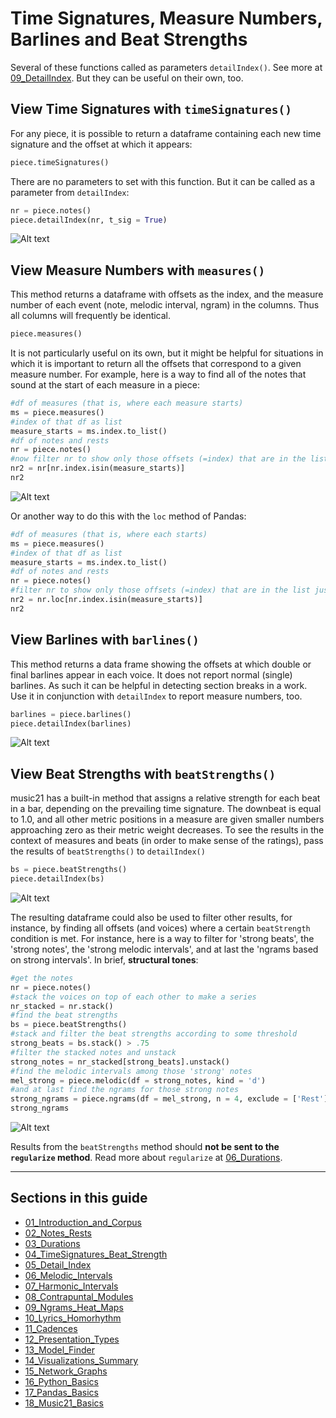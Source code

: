 # Time Signatures, Measure Numbers, Barlines and Beat Strengths

Several of these functions called as parameters `detailIndex()`. See more at [09_DetailIndex](09_DetailIndex.md). But they can be useful on their own, too.

## View Time Signatures with `timeSignatures()`

For any piece, it is possible to return a dataframe containing each new time signature and the offset at which it appears:

```python
piece.timeSignatures()
```

There are no parameters to set with this function.  But it can be called as a parameter from `detailIndex`:

```python
nr = piece.notes()
piece.detailIndex(nr, t_sig = True)
```

![Alt text](images/tsig.png)

## View Measure Numbers with `measures()`

This method returns a dataframe with offsets as the index, and the measure number of each event (note, melodic interval, ngram) in the columns. Thus all columns will frequently be identical. 

```python
piece.measures()
```

It is not particularly useful on its own, but it might be helpful for situations in which it is important to return all the offsets that correspond to a given measure number. For example, here is a way to find all of the notes that sound at the start of each measure in a piece:

```python
#df of measures (that is, where each measure starts)
ms = piece.measures()
#index of that df as list
measure_starts = ms.index.to_list()
#df of notes and rests
nr = piece.notes()
#now filter nr to show only those offsets (=index) that are in the list just made
nr2 = nr[nr.index.isin(measure_starts)]
nr2
```

![Alt text](images/measure_starts.png)

Or another way to do this with the `loc` method of Pandas:

```python
#df of measures (that is, where each starts)
ms = piece.measures()
#index of that df as list
measure_starts = ms.index.to_list()
#df of notes and rests
nr = piece.notes()
#filter nr to show only those offsets (=index) that are in the list just made
nr2 = nr.loc[nr.index.isin(measure_starts)]
nr2
```


## View Barlines with `barlines()`

This method returns a data frame showing the offsets at which double or final barlines appear in each voice. It does not report normal (single) barlines.  As such it can be helpful in detecting section breaks in a work. Use it in conjunction with `detailIndex` to report measure numbers, too.

```python
barlines = piece.barlines()
piece.detailIndex(barlines)
```

![Alt text](images/barlines.png)

## View Beat Strengths with `beatStrengths()`

music21 has a built-in method that assigns a relative strength for each beat in a bar, depending on the prevailing time signature. The downbeat is equal to 1.0, and all other metric positions in a measure are given smaller numbers approaching zero as their metric weight decreases. To see the results in the context of measures and beats (in order to make sense of the ratings), pass the results of `beatStrengths()` to `detailIndex()`

```python
bs = piece.beatStrengths()
piece.detailIndex(bs)
```

![Alt text](images/bs.png)

The resulting dataframe could also be used to filter other results, for instance, by finding all offsets (and voices) where a certain `beatStrength` condition is met. For instance, here is a way to filter for 'strong beats', the 'strong notes', the 'strong melodic intervals', and at last the 'ngrams based on strong intervals'.  In brief, **structural tones**:

```python
#get the notes
nr = piece.notes()
#stack the voices on top of each other to make a series
nr_stacked = nr.stack()
#find the beat strengths
bs = piece.beatStrengths()
#stack and filter the beat strengths according to some threshold
strong_beats = bs.stack() > .75
#filter the stacked notes and unstack
strong_notes = nr_stacked[strong_beats].unstack()
#find the melodic intervals among those 'strong' notes
mel_strong = piece.melodic(df = strong_notes, kind = 'd')
#and at last find the ngrams for those strong notes
strong_ngrams = piece.ngrams(df = mel_strong, n = 4, exclude = ['Rest']).fillna('')
strong_ngrams
```

![Alt text](images/beat_strength_ng.png)

Results from the `beatStrengths` method should **not be sent to the `regularize` method**. Read more about `regularize` at [06_Durations](06_Durations.md).


-----
## Sections in this guide

  * [01_Introduction_and_Corpus](tutorial/01_Introduction_and_Corpus.md)
  * [02_Notes_Rests](tutorial/02_Notes_Rests.md)
  * [03_Durations](tutorial/03_Durations.md) 
  * [04_TimeSignatures_Beat_Strength](tutorial/04_TimeSignatures_Beat_Strength.md)
  * [05_Detail_Index](tutorial/05_Detail_Index.md)
  * [06_Melodic_Intervals](tutorial/06_Melodic_Intervals.md)
  * [07_Harmonic_Intervals](tutorial/07_Harmonic_Intervals.md)
  * [08_Contrapuntal_Modules](tutorial/08_Contrapuntal_Modules.md)
  * [09_Ngrams_Heat_Maps](tutorial/09_Ngrams_Heat_Maps.md)
  * [10_Lyrics_Homorhythm](tutorial/10_Lyrics_Homorhythm.md)
  * [11_Cadences](tutorial/11_Cadences.md)
  * [12_Presentation_Types](tutorial/12_Presentation_Types.md)
  * [13_Model_Finder](tutorial/13_Model_Finder.md)
  * [14_Visualizations_Summary](tutorial/14_Visualizations_Summary.md)
  * [15_Network_Graphs](tutorial/15_Network_Graphs.md)
  * [16_Python_Basics](tutorial/16_Python_Basics.md)
  * [17_Pandas_Basics](tutorial/17_Pandas_Basics.md)
  * [18_Music21_Basics](tutorial/18_Music21_Basics.md)